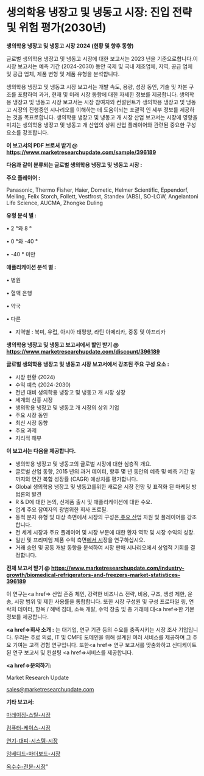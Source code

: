 # 생의학용 냉장고 및 냉동고 시장: 진입 전략 및 위험 평가(2030년)

<strong>생의학용 냉장고 및 냉동고 시장 2024 (현황 및 향후 동향)</strong>

글로벌 생의학용 냉장고 및 냉동고 시장에 대한 보고서는 2023 년을 기준으로합니다.이 시장 보고서는 예측 기간 (2024-2030) 동안 국제 및 국내 제조업체, 지역, 공급 업체 및 공급 업체, 제품 변형 및 제품 유형을 분석합니다.

생의학용 냉장고 및 냉동고 시장 보고서는 개발 속도, 용량, 성장 동인, 기술 및 자본 구조를 포함하여 과거, 현재 및 미래 시장 동향에 대한 자세한 정보를 제공합니다. 생의학용 냉장고 및 냉동고 시장 보고서는 시장 참여자와 컨설턴트가 생의학용 냉장고 및 냉동고 시장의 진행중인 시나리오를 이해하는 데 도움이되는 포괄적 인 세부 정보를 제공하는 것을 목표로합니다. 생의학용 냉장고 및 냉동고 개 시장 산업 보고서는 시장에 영향을 미치는 생의학용 냉장고 및 냉동고 개 산업의 상위 산업 플레이어와 관련된 중요한 구성 요소를 강조합니다.



<strong>이 보고서의 PDF 브로셔 받기 @ <a href=https://www.marketresearchupdate.com/sample/396189>https://www.marketresearchupdate.com/sample/396189</a></strong>



<strong>다음과 같이 분류되는 글로벌 생의학용 냉장고 및 냉동고 시장 :</strong>



<strong>주요 플레이어 :</strong>

Panasonic, Thermo Fisher, Haier, Dometic, Helmer Scientific, Eppendorf, Meiling, Felix Storch, Follett, Vestfrost, Standex (ABS), SO-LOW, Angelantoni Life Science, AUCMA, Zhongke Duling



<strong>유형 분석 별 :</strong>

• 2 °와 8 °

• 0 °와 -40 °

• -40 ° 미만



<strong>애플리케이션 분석 별 :</strong>

• 병원

• 혈액 은행

• 약국

• 다른

<ul>
  <li>지역별 : 북미, 유럽, 아시아 태평양, 라틴 아메리카, 중동 및 아프리카</li>
</ul>


<strong>생의학용 냉장고 및 냉동고 보고서에서 할인 받기 @ <a href=https://www.marketresearchupdate.com/discount/396189>https://www.marketresearchupdate.com/discount/396189</a></strong>



<strong>글로벌 생의학용 냉장고 및 냉동고 시장 보고서에서 강조된 주요 구성 요소 :</strong>
<ul>
  <li>시장 현황 (2024)</li>
  <li>수익 예측 (2024-2030)</li>
  <li>전년 대비 생의학용 냉장고 및 냉동고 개 시장 성장</li>
  <li>세계의 신흥 시장</li>
  <li>생의학용 냉장고 및 냉동고 개 시장의 상위 기업</li>
  <li>주요 시장 동인</li>
  <li>최신 시장 동향</li>
  <li>주요 과제</li>
  <li>지리적 해부</li>
</ul>


<strong>이 보고서는 다음을 제공합니다.</strong>
<ul>
  <li>생의학용 냉장고 및 냉동고의 글로벌 시장에 대한 심층적 개요.</li>
  <li>글로벌 산업 동향, 2015 년의 과거 데이터, 향후 몇 년 동안의 예측 및 예측 기간 말까지의 연간 복합 성장률 (CAGR) 예상치를 평가합니다.</li>
  <li>Global 생의학용 냉장고 및 냉동고를위한 새로운 시장 전망 및 표적화 된 마케팅 방법론의 발견</li>
  <li>R &amp; D에 대한 논의, 신제품 출시 및 애플리케이션에 대한 수요.</li>
  <li>업계 주요 참여자의 광범위한 회사 프로필.</li>
  <li>동적 분자 유형 및 대상 측면에서 시장의 구성은<a href=> 주요 산</a>업 자원 및 플레이어를 강조합니다.</li>
  <li>전 세계 시장과 주요 플레이어 및 시장 부문에 대한 환자 역학 및 시장 수익의 성장.</li>
  <li>일반 및 프리미엄 제품 수익 측면<a href=>에서 시</a>장을 연구하십시오.</li>
  <li>거래 승인 및 공동 개발 동향을 분석하여 시장 판매 시나리오에서 상업적 기회를 결정합니다.</li>
</ul>



<strong>전체 보고서 받기 @ <a href=https://www.marketresearchupdate.com/industry-growth/biomedical-refrigerators-and-freezers-market-statistices-396189>https://www.marketresearchupdate.com/industry-growth/biomedical-refrigerators-and-freezers-market-statistices-396189</a></strong>

이 연구는<a href=> 산업 존중</a> 체인, 강력한 비즈니스 전략, 비용, 구조, 생성 제한, 운송, 시장 범위 및 제한 사용률을 통합합니다. 또한 시장 구성원 및 구성 프로파일 링, 연락처 데이터, 항목 / 혜택 침대, 소득 개발, 수익 창출 및 총 거래에 대<a href=>한 기본 </a>정보를 제공합니다.



<strong><a href=>회사 소</a>개 :</strong>
는 대기업, 연구 기관 등의 수요를 충족시키는 시장 조사 기업입니다. 우리는 주로 의료, IT 및 CMFE 도메인을 위해 설계된 여러 서비스를 제공하며 그 주요 기여는 고객 경험 연구입니다. 또한<a href=> 연구 보</a>고서를 맞춤화하고 신디케이트 된 연구 보고서 및 컨설팅 <a href=>서비스</a>를 제공합니다.



<strong><a href=>문의하기:</a></strong>

Market Research Update

sales@marketresearchupdate.com



<strong>기타 보고서:</strong>

<a href=https://www.linkedin.com/pulse/마레이징-스틸-시장-진입-전략-및-위험-평가2029년-consumer-connection-chronicles-24-/>마레이징-스틸-시장</a>

<a href=https://www.linkedin.com/pulse/컴퓨터-케이스-시장-경쟁-분석-및-성장-잠재력-2029-analytics-avenue-adventures-24-ana-mkxmf/>컴퓨터-케이스-시장</a>

<a href=https://www.linkedin.com/pulse/연기-대피-시스템-시장-현재-및-미래-성장-2029-market-matrix-musings-analysis-re5ef/>연기-대피-시스템-시장</a>

<a href=https://www.linkedin.com/pulse/임베디드-마더보드-시장-경쟁-분석-및-성장-잠재력-2030-survey-spotlight-pro-24-analysis-rey9f/>임베디드-마더보드-시장</a>

<a href=https://www.linkedin.com/pulse/옥수수-전분-시장-경쟁-분석-및-성장-잠재력-2029-trend-tracking-tips-360-analysis-odlgf/>옥수수-전분-시장</a>"
